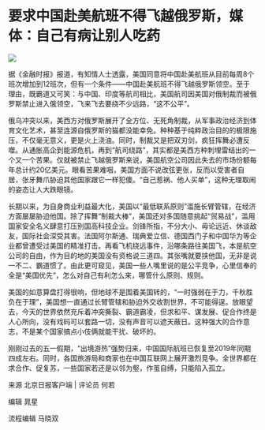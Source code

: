 # 要求中国赴美航班不得飞越俄罗斯，媒体：自己有病让别人吃药

![](https://inews.gtimg.com/om_bt/OrOj0rvCu3Ruc15kK9FrT4iK_lj7r1hLMIiHY5RnHJhtcAA/1000)

据《金融时报》报道，有知情人士透露，美国同意将中国赴美航班从目前每周8个班次增加到12班次，但有一个条件——中国赴美航班不得飞越俄罗斯领空。至于理由，既霸道又可笑：与中国、印度等航司相比，美国航司因美国对俄制裁而被俄罗斯禁止进入俄领空，飞来飞去要绕不少远路，“这不公平”。

俄乌冲突以来，美西方对俄罗斯展开了全方位、无死角制裁，从军事政治经济到体育文化艺术，甚至连源自俄罗斯的猫都没能幸免。种种基于纯粹政治目的的极限施压，不仅毫无意义，更是火上浇油。同时，制裁又是把双刃剑，疯狂挥舞必遭反噬。从通胀高企到能源危机，再到“航司绕路”，其实都是美西方种刺埋雷结出的一个又一个苦果。仅就被禁止飞越俄罗斯来说，美国航空公司因此失去的市场份额每年总计约20亿美元。眼看苦果难咽，美国方面不说改弦更张，反而以受害者自居，张牙舞爪胁迫其他国家跟它一样犯傻。“自己惹祸、他人买单”，这种无理取闹的姿态让人大跌眼镜。

长期以来，为自身商业利益最大化，美国以“最低联系原则”滥施长臂管辖，在经济方面屡屡胁迫他国。除了挥舞“制裁大棒”，美国还对多国随意挑起“贸易战”，滥用国家安全名义肆意打压别国高科技企业。剑锋所指，不分大小、毋论远近、休谈敌友，国际社会深受其害。法国阿尔斯通、瑞典爱立信、德国西门子和中国华为等企业都曾遭受过美国的精准打击。再看飞机绕远事件，沿哪条路往美国飞，本是航空公司的自由，作为目的地的美国没有资格说三道四。其张嘴就要挟他国，无非是说一不二、霸道惯了。由此更可窥见，美国一些人嘴里说的是公平竞争，心里信奉的全是“美国优先”，怎么对自己有利怎么来，哪管什么原则、规则。

美国的如意算盘打得很响，但地球不是围着美国转的，“一时强弱在于力，千秋胜负在于理”，美国想一直通过长臂管辖和胁迫外交收割世界，不可能得逞。放眼望去，今天的世界依然充斥着冲突撕裂、霸道霸凌，但求和平、谋发展、促合作终是人心所向，没有戏码可以套路一切，没有声音可以遮天蔽日。这种强大的合作意志，不是某个国家搞点小伎俩就能干扰、破坏的。

刚刚过去的五一假期，“出境游热”强势归来，中国国际航班已恢复至2019年同期四成左右。同时，各国旅游局和商家也在中国互联网上展开激烈竞争。全世界都在求合作、促复苏，一些国家若还是以邻为壑，作茧自缚，只能陷入孤立。

来源 北京日报客户端 | 评论员 何若

编辑 晁星

流程编辑 马晓双

